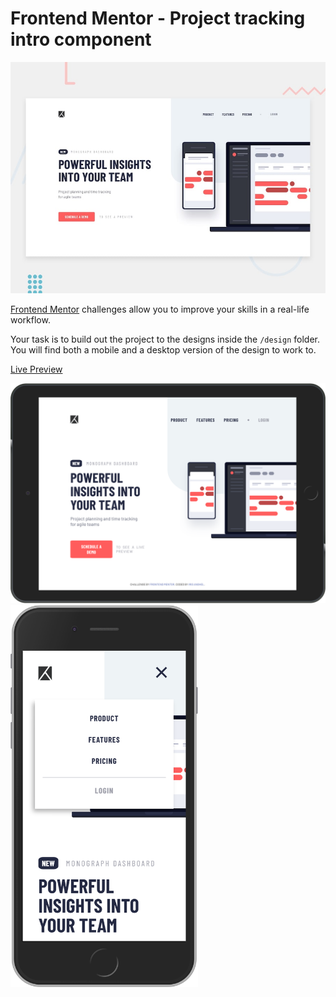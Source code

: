 # Frontend Mentor - Project tracking intro component

![Design preview for the Project tracking intro component coding challenge](./design/desktop-preview.jpg)

[Frontend Mentor](https://www.frontendmentor.io) challenges allow you to improve your skills in a real-life workflow.

Your task is to build out the project to the designs inside the `/design` folder. You will find both a mobile and a desktop version of the design to work to. 

[Live Preview](https://iris-anghel.github.io/Frontendmentor-Project-tracking-intro-component/)

<img src="./images/iPad.png" width="700px"/>

<img src="./images/iPhone.png" width="300px"/>


